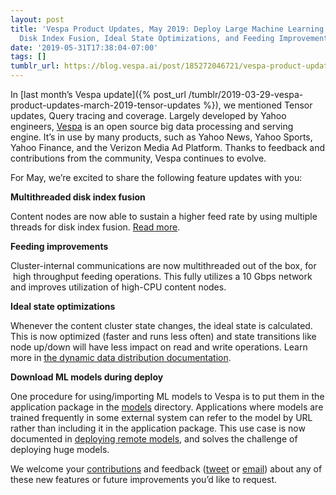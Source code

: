 ```yaml
---
layout: post
title: 'Vespa Product Updates, May 2019: Deploy Large Machine Learning Models, Multithreaded
  Disk Index Fusion, Ideal State Optimizations, and Feeding Improvements'
date: '2019-05-31T17:38:04-07:00'
tags: []
tumblr_url: https://blog.vespa.ai/post/185272046721/vespa-product-updates-may-2019-deploy-large
---
```

In [last month’s Vespa update]({% post_url /tumblr/2019-03-29-vespa-product-updates-march-2019-tensor-updates %}), we mentioned Tensor updates, Query tracing and coverage. Largely developed by Yahoo engineers, [Vespa](https://github.com/vespa-engine/vespa) is an open source big data processing and serving engine. It’s in use by many products, such as Yahoo News, Yahoo Sports, Yahoo Finance, and the Verizon Media Ad Platform. Thanks to feedback and contributions from the community, Vespa continues to evolve.

For May, we’re excited to share the following feature updates with you:

**Multithreaded disk index fusion**

Content nodes are now able to sustain a higher feed rate by using multiple threads for disk index fusion. [Read more](https://docs.vespa.ai/documentation/proton.html#disk-index-fusion).

**Feeding improvements**

Cluster-internal communications are now multithreaded out of the box, for &nbsp;high throughput feeding operations. This fully utilizes a 10 Gbps network and improves utilization of high-CPU content nodes.

**Ideal state optimizations**

Whenever the content cluster state changes, the ideal state is calculated. This is now optimized (faster and runs less often) and state transitions like node up/down will have less impact on read and write operations. Learn more in [the dynamic data distribution documentation](https://docs.vespa.ai/documentation/elastic-vespa.html).

**Download ML models during deploy**

One procedure for using/importing ML models to Vespa is to put them in the application package in the [models](https://docs.vespa.ai/documentation/reference/application-packages-reference.html) directory. Applications where models are trained frequently in some external system can refer to the model by URL rather than including it in the application package. This use case is now documented in [deploying remote models](https://docs.vespa.ai/documentation/cloudconfig/application-packages.html#deploying-remote-models), and solves the challenge of deploying huge models.

We welcome your [contributions](https://github.com/vespa-engine/vespa/blob/master/CONTRIBUTING.md) and feedback ([tweet](https://twitter.com/vespaengine) or [email](mailto:info@vespa.ai)) about any of these new features or future improvements you’d like to request.

